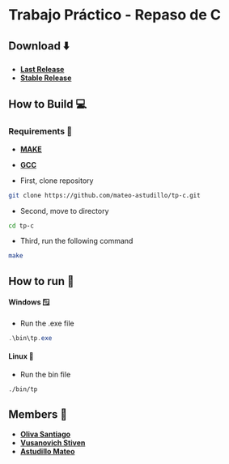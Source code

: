 # Trabajo Práctico - Repaso de C 

## Download ⬇️
- [**Last Release**](https://github.com/mateo-astudillo/tp-c/releases/tag/v0.2.8)
- [**Stable Release**](https://github.com/mateo-astudillo/tp-c/releases/tag/v0.1.8)

## How to Build 💻

### Requirements 🔧
- [**MAKE**](https://cmake.org/install/)
- [**GCC**](https://gcc.gnu.org/install/)

- First, clone repository
```sh
git clone https://github.com/mateo-astudillo/tp-c.git
```
- Second, move to directory
```sh
cd tp-c
```
- Third, run the following command
```sh
make
```

## How to run 🚀
#### Windows 🪟

- Run the .exe file
```powershell
.\bin\tp.exe
```

#### Linux 🐧
- Run the bin file
```sh
./bin/tp
```

## Members 👤
- [**Oliva Santiago**](https://github.com/MrPanda78)
- [**Vusanovich Stiven**](https://github.com/StivenCodess)
- [**Astudillo Mateo**](https://github.com/mateo-astudillo)
